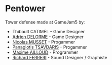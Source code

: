 Pentower
========

Tower defense made at GameJam5 by:
 * Thibault CATIMEL - Game Designer
 * [Adrien DELORME][4] - Game Designer
 * [Nicolas MUSSET][1] - Progammer
 * [Panagiotis TSAVDARIS][2] - Progammer
 * [Maxime AILLOUD][3] - Programmer
 * [Richard FERRERI][5] - Sound Designer / Graphiste
 

[1]: https://github.com/Kryptos-FR
[2]: https://github.com/ptsavdar
[3]: https://github.com/maxailloud
[4]: https://github.com/Armorlock
[5]: http://www.psyyps.net
